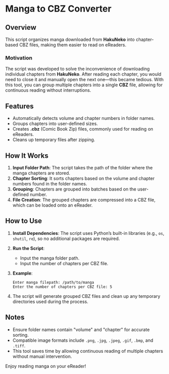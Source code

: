 # Manga to CBZ Converter

## Overview

This script organizes manga downloaded from **HakuNeko** into chapter-based CBZ files, making them easier to read on eReaders.

### Motivation
The script was developed to solve the inconvenience of downloading individual chapters from **HakuNeko**. After reading each chapter, you would need to close it and manually open the next one—this became tedious. With this tool, you can group multiple chapters into a single **CBZ** file, allowing for continuous reading without interruptions.

## Features

- Automatically detects volume and chapter numbers in folder names.
- Groups chapters into user-defined sizes.
- Creates **.cbz** (Comic Book Zip) files, commonly used for reading on eReaders.
- Cleans up temporary files after zipping.

## How It Works

1. **Input Folder Path**: The script takes the path of the folder where the manga chapters are stored.
2. **Chapter Sorting**: It sorts chapters based on the volume and chapter numbers found in the folder names.
3. **Grouping**: Chapters are grouped into batches based on the user-defined number.
4. **File Creation**: The grouped chapters are compressed into a CBZ file, which can be loaded onto an eReader.

## How to Use

1. **Install Dependencies**: The script uses Python’s built-in libraries (e.g., `os`, `shutil`, `re`), so no additional packages are required.
   
2. **Run the Script**: 
    - Input the manga folder path.
    - Input the number of chapters per CBZ file.
   
3. **Example**:
    ```
    Enter manga filepath: /path/to/manga
    Enter the number of chapters per CBZ file: 5
    ```

4. The script will generate grouped CBZ files and clean up any temporary directories used during the process.

## Notes

- Ensure folder names contain "volume" and "chapter" for accurate sorting.
- Compatible image formats include `.png`, `.jpg`, `.jpeg`, `.gif`, `.bmp`, and `.tiff`.
- This tool saves time by allowing continuous reading of multiple chapters without manual intervention.

Enjoy reading manga on your eReader!
